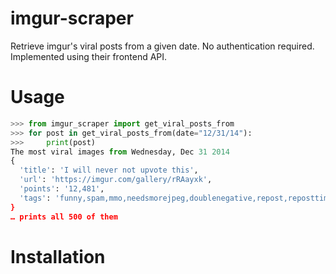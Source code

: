 # imgur-scraper
Retrieve imgur's viral posts from a given date. No authentication required. Implemented using their frontend API.

# Usage
```python
>>> from imgur_scraper import get_viral_posts_from
>>> for post in get_viral_posts_from(date="12/31/14"):
>>>     print(post)
The most viral images from Wednesday, Dec 31 2014
{
  'title': 'I will never not upvote this', 
  'url': 'https://imgur.com/gallery/rRAayxk', 
  'points': '12,481', 
  'tags': 'funny,spam,mmo,needsmorejpeg,doublenegative,repost,reposttimesamillion
}
… prints all 500 of them
```

# Installation

    
